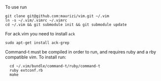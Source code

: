 To use run
```
git clone git@github.com:maurizi/vim.git ~/.vim
ln -s ~/.vim/.vimrc ~/.vimrc
cd ~/.vim && git submodule init && git submodule update
```

For ack.vim you need to install ```ack```
```
sudo apt-get install ack-grep
```

Command-t must be compiled in order to run, and requires ruby and a rby compatible vim.
To install run:
```
  cd ~/.vim/bundle/command-t/ruby/command-t
  ruby extconf.rb
  make
```
